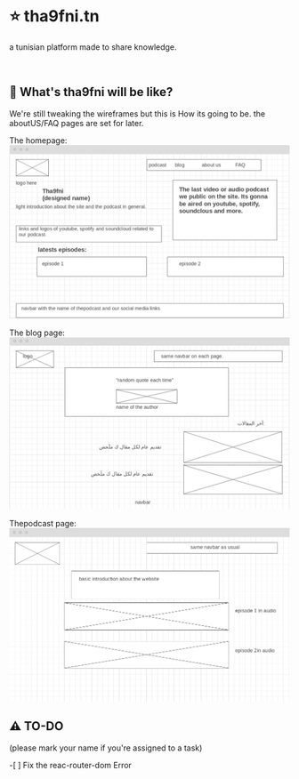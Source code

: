 # :star: tha9fni.tn
a tunisian platform made to share knowledge.

<br />

## :rocket: What's tha9fni will be like? 
We're still tweaking the wireframes but this is How its going to be. the aboutUS/FAQ pages are set for later.


The homepage:
![homepage](homepage_tha9fni.png)


The blog page:
![blogpage](blog_tha9fni.png)

Thepodcast page:
![podcast](podcast_tha9fni.png)


## :warning: TO-DO
(please mark your name if you're assigned to a task)

-[ ] Fix the reac-router-dom Error
